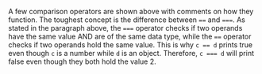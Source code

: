A few comparison operators are shown above with comments on how they function. The toughest concept is the difference between `==` and `===`. As stated in the paragraph above, the `===` operator checks if two operands have the same value AND are of the same data type, while the `==` operator checks if two operands hold the same value. This is why `c == d` prints true even though `c` is a number while `d` is an object. Therefore, `c === d` will print false even though they both hold the value 2.